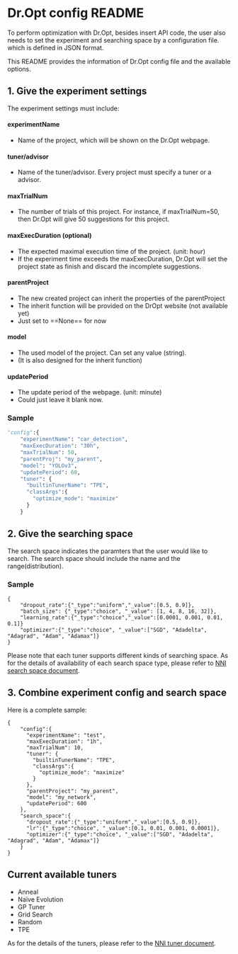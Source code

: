 # Dr.Opt config README

To perform optimization with Dr.Opt, besides insert API code, the user also needs to set the experiment and searching space by a configuration file. which is defined in JSON format.

This README provides the information of Dr.Opt config file and the available options.

## 1. Give the experiment settings

The experiment settings must include:

#### experimentName
* Name of the project, which will be shown on the Dr.Opt webpage.
#### tuner/advisor
* Name of the tuner/advisor. Every project must specify a tuner or a advisor.
#### maxTrialNum
* The number of trials of this project. For instance, if maxTrialNum=50, then Dr.Opt will give 50 suggestions for this project.
#### maxExecDuration (optional)
* The expected maximal execution time of the project. (unit: hour)
* If the experiment time exceeds the maxExecDuration, Dr.Opt will set the project state as finish and discard the incomplete suggestions.

#### parentProject
* The new created project can inherit the properties of the parentProject
* The inherit function will be provided on the DrOpt website (not available yet)
* Just set to ==None== for now

#### model
* The used model of the project. Can set any value (string).
* (It is also designed for the inherit function)

#### updatePeriod
* The update period of the webpage. (unit: minute)
* Could just leave it blank now.

### Sample
```python
"config":{
    "experimentName": "car_detection",
    "maxExecDuration": "30h",
    "maxTrialNum": 50,
    "parentProj": "my_parent",
    "model": "YOLOv3",
    "updatePeriod": 60,
    "tuner": {
      "builtinTunerName": "TPE",
      "classArgs":{
        "optimize_mode": "maximize"
      }
    }
```

## 2. Give the searching space
The search space indicates the paramters that the user would like to search. The search space should include the name and the range(distribution).

### Sample
```
{
    "dropout_rate":{"_type":"uniform","_value":[0.5, 0.9]},
    "batch_size": {"_type":"choice", "_value": [1, 4, 8, 16, 32]},
    "learning_rate":{"_type":"choice","_value":[0.0001, 0.001, 0.01, 0.1]}
    "optimizer":{"_type":"choice", "_value":["SGD", "Adadelta", "Adagrad", "Adam", "Adamax"]}
}
```
Please note that each tuner supports different kinds of searching space. As for the details of availability of each search space type, please refer to [NNI search space document](https://nni.readthedocs.io/en/latest/Tutorial/SearchSpaceSpec.html#search-space-types-supported-by-each-tuner).

## 3. Combine experiment config and search space
Here is a complete sample:
```
{
    "config":{
      "experimentName": "test",
      "maxExecDuration": "1h",
      "maxTrialNum": 10,
      "tuner": {
        "builtinTunerName": "TPE",
        "classArgs":{
          "optimize_mode": "maximize"
        }
      },
      "parentProject": "my_parent",
      "model": "my_network",
      "updatePeriod": 600
    },
    "search_space":{
      "dropout_rate":{"_type":"uniform","_value":[0.5, 0.9]},
      "lr":{"_type":"choice", "_value":[0.1, 0.01, 0.001, 0.0001]},
      "optimizer":{"_type":"choice", "_value":["SGD", "Adadelta", "Adagrad", "Adam", "Adamax"]}
    }
}
```

## Current available tuners

* Anneal​
* Naïve Evolution​
* GP Tuner​
* Grid Search​
* Random​
* TPE

As for the details of the tuners, please refer to the [NNI tuner document](https://github.com/microsoft/nni/blob/master/docs/en_US/Tuner/BuiltinTuner.md#Anneal).


<!--
### Anneal​
> Built-in Tuner Name: Anneal
#### classArgs
* optimize_mode
    * maximize or minimize, default = maximize
### Batch Tuner​
> Built-in Tuner Name: BatchTuner
#### classArgs
* (None)
### Naïve Evolution​
> Built-in Tuner Name: Evolution
#### classArgs
* optimize_mode
    * maximize or minimize, default = maximize
* population_size
    * int value (should > 0), optional, default = 20
    * the initial size of the population (trial num) in evolution tuner
### GP Tuner​
> Built-in Tuner Name: GPTuner
#### classArgs
* optimize_mode
    * maximize or minimize, default = maximize
* utility ('ei', 'ucb' or 'poi', optional, default = 'ei')
    * The kind of utility function (acquisition function)
* kappa (float, optional, default = 5) 
    * Used by utility function 'ucb'
#### Note
This tuner only support numerical values.
#### Grid Search​
#### Metis Tuner​
#### Random​
#### SMAC​
#### TPE
arguments
* optimize_mode (maximize or minimize, optional, default = maximize)
-->